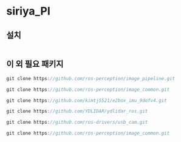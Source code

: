 # siriya_PI

## 설치
```c

```

## 이 외 필요 패키지
```c
git clone https://github.com/ros-perception/image_pipeline.git
```
```c
git clone https://github.com/ros-perception/image_common.git
```
```c
git clone https://github.com/kimtj5521/e2box_imu_9dofv4.git
```
```c
git clone https://github.com/YDLIDAR/ydlidar_ros.git
```
```c
git clone https://github.com/ros-drivers/usb_cam.git
```
```c
git clone https://github.com/ros-perception/image_common.git
```
